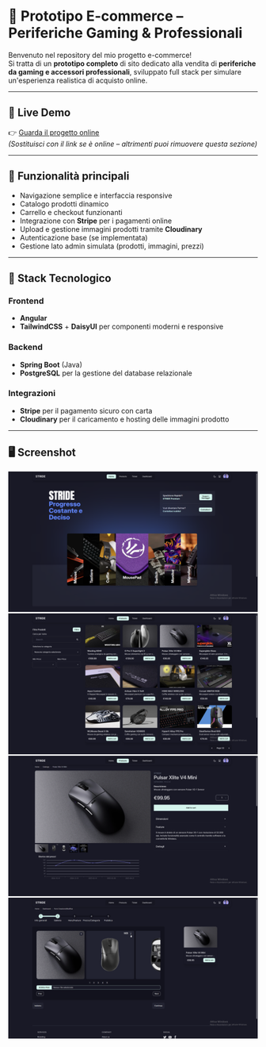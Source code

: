 # 🛒 Prototipo E-commerce – Periferiche Gaming & Professionali

Benvenuto nel repository del mio progetto e-commerce!  
Si tratta di un **prototipo completo** di sito dedicato alla vendita di **periferiche da gaming e accessori professionali**, sviluppato full stack per simulare un'esperienza realistica di acquisto online.

---

## 🔗 Live Demo

👉 [Guarda il progetto online](fascinating-baklava-37ead4.netlify.app)  
*(Sostituisci con il link se è online – altrimenti puoi rimuovere questa sezione)*

---

## 📌 Funzionalità principali

- Navigazione semplice e interfaccia responsive
- Catalogo prodotti dinamico
- Carrello e checkout funzionanti
- Integrazione con **Stripe** per i pagamenti online
- Upload e gestione immagini prodotti tramite **Cloudinary**
- Autenticazione base (se implementata)
- Gestione lato admin simulata (prodotti, immagini, prezzi)

---

## 🧰 Stack Tecnologico

### Frontend
- **Angular**
- **TailwindCSS** + **DaisyUI** per componenti moderni e responsive

### Backend
- **Spring Boot** (Java)
- **PostgreSQL** per la gestione del database relazionale

### Integrazioni
- **Stripe** per il pagamento sicuro con carta
- **Cloudinary** per il caricamento e hosting delle immagini prodotto

---

## 🖥️ Screenshot

![Home](./homeST.png)
![Catalogo](./catST.png)
![Product Page](./prodST.png)
![Form](./formST.png)
